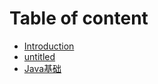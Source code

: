 # Table of content

* [Introduction](README.md)
* [untitled](untitled.md)
* [Java基础](java/Java基础.md)






